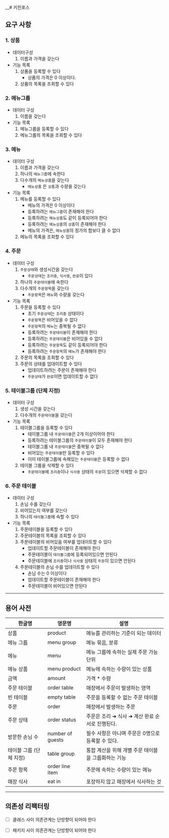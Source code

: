 __# 키친포스

## 요구 사항

### 1. 상품
- 데이터구성
    1. 이름과 가격을 갖는다
- 기능 목록
    1. 상품을 등록할 수 있다
        - 상품의 가격은 0 이상이다.
    2. 상품의 목록을 조회할 수 있다

### 2. 메뉴그룹
- 데이터 구성
    1.  이름을 갖는다
- 기능 목록
    1. 메뉴그룹을 등록할 수 있다
    2. 메뉴그룹의 목록을 조회할 수 있다

### 3. 메뉴
- 데이터 구성
    1. 이름과 가격을 갖는다
    2. 하나의 `메뉴그룹`에 속한다
    3. 다수개의 `메뉴상품`을 갖는다
        - `메뉴상품` 은 `상품`과 수량을 갖는다
- 기능 목록
    1. 메뉴를 등록할 수 있다
        - 메뉴의 가격은 0 이상이다
        - 등록하려는 `메뉴그룹`이 존재해야 한다
        - 등록하려는 `메뉴상품`도 같이 등록되어야 한다
        - 등록하려는 `메뉴상품`의 `상품`이 존재해야 한다
        - 메뉴의 가격은, `메뉴상품`의 정가의 합보다 클 수 없다
    2. 메뉴의 목록을 조회할 수 있다

### 4. 주문
- 데이터 구성
    1. `주문상태`와 생성시간을 갖는다
        - `주문상태`는 `조리중`, `식사중`, `완료`이 있다
    2. 하나의 `주문테이블`에 속한다
    3. 다수개의 `주문항목`을 갖는다
        - `주문항목`은 `메뉴`와 수량을 갖는다
- 기능 목록
    1. 주문을 등록할 수 있다
        - 초기 `주문상태`는 `조리중` 상태이다
        - `주문항목`은 비어있을 수 없다
        - `주문항목`의 `메뉴`는 중복될 수 없다
        - 등록하려는 `주문테이블`이 존재해야 한다
        - 등록하려는 `주문테이블`은 비어있을 수 없다
        - 등록하려는 `주문항목`도 같이 등록되어야 한다
        - 등록하려는 `주문항목`의 `메뉴`가 존재해야 한다
    2. 주문의 목록을 조회할 수 있다
    3. 주문의 상태를 업데이트할 수 있다
        - 업데이트하려는 주문이 존재해야 한다
        - `주문상태`가 `완료`이면 업데이트할 수 없다

### 5. 테이블그룹 (단체 지정)
- 데이터 구성
    1. 생성 시간을 갖는다
    2. 다수개의 `주문테이블`을 갖는다
- 기능 목록
    1. 테이블그룹을 등록할 수 있다
        - 테이블그룹 내 `주문테이블`은 2개 이상이어야 한다
        - 등록하려는 테이블그룹의 `주문테이블`이 모두 존재해야 한다
        - 테이블그룹 내 `주문테이블`은 중복될 수 없다
        - 비어있는 `주문테이블`만 등록할 수 있다
        - 이미 테이블그룹에 속해있는 `주문테이블`은 등록할 수 없다
    3. 테이블 그룹을 삭제할 수 있다
        - `주문테이블`에 `조리중`이나 `식사중` 상태의 `주문`이 있으면 삭제할 수 없다

### 6. 주문 테이블
- 데이터 구성
    1. 손님 수를 갖는다
    2. 비어있는지 여부를 갖는다
    3. 하나의 `테이블그룹`에 속할 수 있다
- 기능 목록
    1. 주문테이블을 등록할 수 있다
    2. 주문테이블의 목록을 조회할 수 있다
    3. 주문테이블의 비어있음 여부를 업데이트할 수 있다
        - 업데이트할 주문테이블이 존재해야 한다
        - 주문테이블이 `테이블그룹`에 등록되어있으면 안된다
        - 주문테이블에 `조리중`이나 `식사중` 상태의 `주문`이 있으면 안된다
    4. 주문테이블의 손님 수를 업데이트할 수 있다
        - 손님 수는 0 이상이다
        - 업데이트할 주문테이블이 존재해야 한다
        - 주문테이블이 비어있으면 안된다

-----

## 용어 사전

| 한글명 | 영문명 | 설명 |
| --- | --- | --- |
| 상품 | product | 메뉴를 관리하는 기준이 되는 데이터 |
| 메뉴 그룹 | menu group | 메뉴 묶음, 분류 |
| 메뉴 | menu | 메뉴 그룹에 속하는 실제 주문 가능 단위 |
| 메뉴 상품 | menu product | 메뉴에 속하는 수량이 있는 상품 |
| 금액 | amount | 가격 * 수량 |
| 주문 테이블 | order table | 매장에서 주문이 발생하는 영역 |
| 빈 테이블 | empty table | 주문을 등록할 수 없는 주문 테이블 |
| 주문 | order | 매장에서 발생하는 주문 |
| 주문 상태 | order status | 주문은 조리 ➜ 식사 ➜ 계산 완료 순서로 진행된다. |
| 방문한 손님 수 | number of guests | 필수 사항은 아니며 주문은 0명으로 등록할 수 있다. |
| 테이블 그룹 (단체 지정) | table group | 통합 계산을 위해 개별 주문 테이블을 그룹화하는 기능 |
| 주문 항목 | order line item | 주문에 속하는 수량이 있는 메뉴 |
| 매장 식사 | eat in | 포장하지 않고 매장에서 식사하는 것 |

---------------------

## 의존성 리팩터링
- [ ] 클래스 사이 의존관계는 단방향이 되어야 한다
- [ ] 패키지 사이 의존관계는 단방향이 되어야 한다

